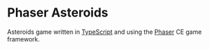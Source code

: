# Phaser Asteroids

Asteroids game written in [TypeScript](https://www.typescriptlang.org/) and using the [Phaser](http://phaser.io/) CE game framework.
